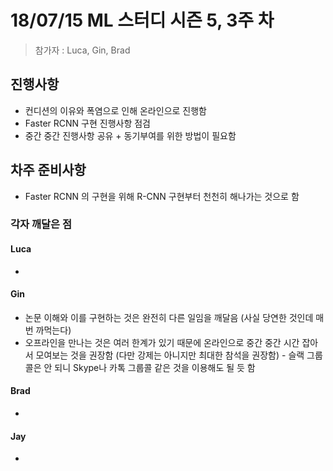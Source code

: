 # 18/07/15 ML 스터디 시즌 5, 3주 차

> 참가자 : Luca, Gin, Brad

## 진행사항

* 컨디션의 이유와 폭염으로 인해 온라인으로 진행함
* Faster RCNN 구현 진행사항 점검
* 중간 중간 진행사항 공유 + 동기부여를 위한 방법이 필요함

## 차주 준비사항

* Faster RCNN 의 구현을 위해 R-CNN 구현부터 천천히 해나가는 것으로 함

### 각자 깨달은 점

#### Luca
*


#### Gin

* 논문 이해와 이를 구현하는 것은 완전히 다른 일임을 깨달음 (사실 당연한 것인데 매번 까먹는다)
* 오프라인을 만나는 것은 여러 한계가 있기 때문에 온라인으로 중간 중간 시간 잡아서 모여보는 것을 권장함 (다만 강제는 아니지만 최대한 참석을 권장함) - 슬랙 그룹콜은 안 되니 Skype나 카톡 그룹콜 같은 것을 이용해도 될 듯 함

#### Brad
*


#### Jay
* 
